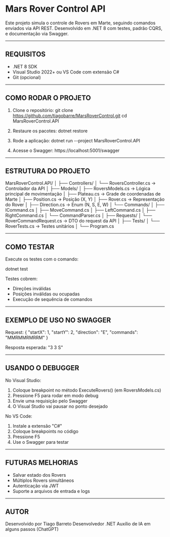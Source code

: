 Mars Rover Control API
=======================

Este projeto simula o controle de Rovers em Marte, seguindo comandos enviados via API REST.
Desenvolvido em .NET 8 com testes, padrão CQRS, e documentação via Swagger.

----------------------------------
REQUISITOS
----------------------------------

- .NET 8 SDK
- Visual Studio 2022+ ou VS Code com extensão C#
- Git (opcional)

----------------------------------
COMO RODAR O PROJETO
----------------------------------

1. Clone o repositório:
   git clone https://github.com/tiagobarre/MarsRoverControl.git
   cd MarsRoverControl.API

2. Restaure os pacotes:
   dotnet restore

3. Rode a aplicação:
   dotnet run --project MarsRoverControl.API

4. Acesse o Swagger:
   https://localhost:5001/swagger

----------------------------------
ESTRUTURA DO PROJETO
----------------------------------

MarsRoverControl.API/
│
├── Controllers/
│   └── RoversController.cs       -> Controlador da API
│
├── Models/
│   ├── RoversModels.cs          -> Lógica principal de movimentação
│   ├── Plateau.cs               -> Grade de coordenadas de Marte
│   ├── Position.cs              -> Posição (X, Y)
│   ├── Rover.cs                 -> Representação do Rover
│   ├── Direction.cs             -> Enum (N, S, E, W)
│   └── Commands/
│       ├── ICommand.cs
│       ├── MoveCommand.cs
│       ├── LeftCommand.cs
│       ├── RightCommand.cs
│       └── CommandParser.cs
│
├── Requests/
│   └── RoverCommandRequest.cs   -> DTO do request da API
│
├── Tests/
│   └── RoverTests.cs            -> Testes unitários
│
└── Program.cs

----------------------------------
COMO TESTAR
----------------------------------

Execute os testes com o comando:

   dotnet test

Testes cobrem:
- Direções inválidas
- Posições inválidas ou ocupadas
- Execução de sequência de comandos

----------------------------------
EXEMPLO DE USO NO SWAGGER
----------------------------------

Request:
{
  "startX": 1,
  "startY": 2,
  "direction": "E",
  "commands": "MMRMMRMRRM"
}

Resposta esperada:
"3 3 S"

----------------------------------
USANDO O DEBUGGER
----------------------------------

No Visual Studio:

1. Coloque breakpoint no método ExecuteRovers() (em RoversModels.cs)
2. Pressione F5 para rodar em modo debug
3. Envie uma requisição pelo Swagger
4. O Visual Studio vai pausar no ponto desejado

No VS Code:

1. Instale a extensão "C#"
2. Coloque breakpoints no código
3. Pressione F5
4. Use o Swagger para testar

----------------------------------
FUTURAS MELHORIAS
----------------------------------

- Salvar estado dos Rovers
- Múltiplos Rovers simultâneos
- Autenticação via JWT
- Suporte a arquivos de entrada e logs

----------------------------------
AUTOR
----------------------------------

Desenvolvido por Tiago Barreto
Desenvolvedor .NET
Auxílio de IA em alguns passos (ChatGPT)
